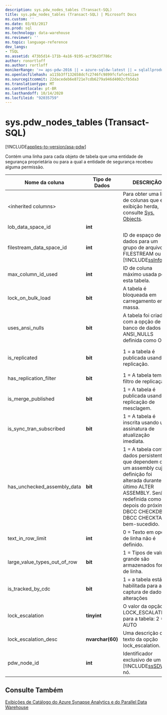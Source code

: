 ```yaml
---
description: sys.pdw_nodes_tables (Transact-SQL)
title: sys.pdw_nodes_tables (Transact-SQL) | Microsoft Docs
ms.custom: ''
ms.date: 03/03/2017
ms.prod: sql
ms.technology: data-warehouse
ms.reviewer: ''
ms.topic: language-reference
dev_langs:
- TSQL
ms.assetid: 473b5d14-171b-4a16-9195-acf36d3f786c
author: ronortloff
ms.author: rortloff
monikerRange: '>= aps-pdw-2016 || = azure-sqldw-latest || = sqlallproducts-allversions'
ms.openlocfilehash: a115b3ff132658dcfc2746fc9899fcfafce411ae
ms.sourcegitcommit: 22dacedeb6e8721e7cdb6279a946d4002cfb5da3
ms.translationtype: MT
ms.contentlocale: pt-BR
ms.lasthandoff: 10/14/2020
ms.locfileid: "92035759"
---
```

# <a name="syspdw_nodes_tables-transact-sql"></a>sys.pdw_nodes_tables (Transact-SQL)
[!INCLUDE[applies-to-version/asa-pdw](../../includes/applies-to-version/asa-pdw.md)]

  Contém uma linha para cada objeto de tabela que uma entidade de segurança proprietária ou para a qual a entidade de segurança recebeu alguma permissão.  
  
|Nome da coluna|Tipo de Dados|DESCRIÇÃO|Intervalo|  
|-----------------|---------------|-----------------|-----------|  
|\<inherited columns>||Para obter uma lista de colunas que essa exibição herda, consulte [Sys. Objects](../system-catalog-views/sys-objects-transact-sql.md).||  
|lob_data_space_id|**int**||Sempre 0.|  
|filestream_data_space_id|**int**|ID de espaço de dados para um grupo de arquivos FILESTREAM ou [!INCLUDE[ssInfoNA](../../includes/ssinfona-md.md)]|NULO|  
|max_column_id_used|**int**|ID de coluna máximo usada por esta tabela.||  
|lock_on_bulk_load|**bit**|A tabela é bloqueada em carregamento em massa.|TBD|  
|uses_ansi_nulls|**bit**|A tabela foi criada com a opção de banco de dados SET ANSI_NULLS definida como ON.|1|  
|is_replicated|**bit**|1 = a tabela é publicada usando replicação.|0 Não há suporte para replicação.|  
|has_replication_filter|**bit**|1 = A tabela tem um filtro de replicação.|0|  
|is_merge_published|**bit**|1 = A tabela é publicada usando replicação de mesclagem.|0 sem suporte.|  
|is_sync_tran_subscribed|**bit**|1 = A tabela é inscrita usando uma assinatura de atualização imediata.|0 sem suporte.|  
|has_unchecked_assembly_data|**bit**|1 = A tabela contém dados persistentes que dependem de um assembly cuja definição foi alterada durante o último ALTER ASSEMBLY. Será redefinida como 0 depois do próximo DBCC CHECKDB ou DBCC CHECKTABLE bem-sucedido.|0 Não há suporte para CLR.|  
|text_in_row_limit|**int**|0 = Texto em opção de linha não é definido.|Sempre 0.|  
|large_value_types_out_of_row|**bit**|1 = Tipos de valor grande são armazenados fora de linha.|Sempre 0.|  
|is_tracked_by_cdc|**bit**|1 = a tabela está habilitada para a captura de dados de alterações|Sempre 0; Não há suporte para CDC.|  
|lock_escalation|**tinyint**|O valor da opção LOCK_ESCALATION para a tabela: 2 = AUTO|Sempre 2.|  
|lock_escalation_desc|**nvarchar(60)**|Uma descrição de texto da opção lock_escalation.|Sempre "" automático.|  
|pdw_node_id|**int**|Identificador exclusivo de um [!INCLUDE[ssSDW](../../includes/sssdw-md.md)] nó.|NOT NULL|  
  
## <a name="see-also"></a>Consulte Também  
 [Exibições de Catálogo do Azure Synapse Analytics e do Parallel Data Warehouse](../../relational-databases/system-catalog-views/sql-data-warehouse-and-parallel-data-warehouse-catalog-views.md)  
  
  
